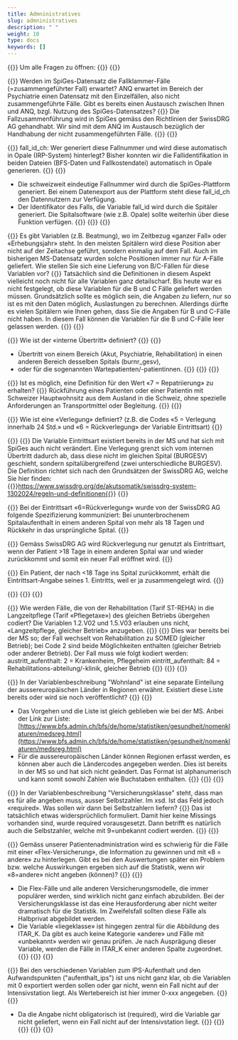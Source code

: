 ```yaml
---
title: Admninistratives 
slug: admninistratives
description: " "
weight: 10
type: docs
keywords: []
---
```


{{<faqBlock>}}
Um alle Fragen zu öffnen: {{<collapsibleGroupCommand groupId="admninistratives">}}
{{<numberedList>}}

{{<listItem>}}
Werden im SpiGes-Datensatz die Fallklammer-Fälle (=zusammengeführter Fall) erwartet? ANQ erwartet im Bereich der Psychiatrie einen Datensatz mit den Einzelfällen, also nicht zusammengeführte Fälle. Gibt es bereits einen Austausch zwischen Ihnen und ANQ, bzgl. Nutzung des SpiGes-Datensatzes?
{{<collapsibleBlock groupId="admninistratives">}}
Die Fallzusammenführung wird in SpiGes gemäss den Richtlinien der SwissDRG AG gehandhabt. Wir sind mit dem ANQ im Austausch bezüglich der Handhabung der nicht zusammengeführten Fälle.
{{</collapsibleBlock>}}
{{</listItem>}}

{{<listItem>}}
fall_id_ch: Wer generiert diese Fallnummer und wird diese automatisch in Opale (IRP-System) hinterlegt? Bisher konnten wir die Fallidentifikation in beiden Dateien (BFS-Daten und Fallkostendatei) automatisch in Opale generieren.
{{<collapsibleBlock groupId="admninistratives">}}
{{<markdown>}}

- Die schweizweit eindeutige Fallnummer wird durch die SpiGes-Plattform generiert. Bei einem Datenexport aus der Plattform steht diese fall_id_ch den Datennutzern zur Verfügung.
- Der Identifikator des Falls, die Variable fall_id wird durch die Spitäler generiert. Die Spitalsoftware (wie z.B. Opale) sollte weiterhin über diese Funktion verfügen.
{{</markdown>}}
{{</collapsibleBlock>}}
{{</listItem>}}

{{<listItem>}}
Es gibt Variablen (z.B. Beatmung), wo im Zeitbezug «ganzer Fall» oder «Erhebungsjahr» steht. In den meisten Spitälern wird diese Position aber nicht auf der Zeitachse geführt, sondern einmalig auf dem Fall. Auch im bisherigen MS-Datensatz wurden solche Positionen immer nur für A-Fälle geliefert. Wie stellen Sie sich eine Lieferung von B/C-Fällen für diese Variablen vor?
{{<collapsibleBlock groupId="admninistratives">}}
Tatsächlich sind die Definitionen in diesem Aspekt vielleicht noch nicht für alle Variablen ganz detailscharf. Bis heute war es nicht festgelegt, ob diese Variablen für die B und C Fälle geliefert werden müssen. Grundsätzlich sollte es möglich sein, die Angaben zu liefern, nur so ist es mit den Daten möglich, Auslastungen zu berechnen. Allerdings dürfte es vielen Spitälern wie Ihnen gehen, dass Sie die Angaben für B und C-Fälle nicht haben. In diesem Fall können die Variablen für die B und C-Fälle leer gelassen werden.
{{</collapsibleBlock>}}
{{</listItem>}}

{{<listItem>}}
Wie ist der «interne Übertritt» definiert?
{{<collapsibleBlock groupId="admninistratives">}}
{{<markdown>}}

-	Übertritt von einem Bereich (Akut, Psychiatrie, Rehabilitation) in einen anderen Bereich desselben Spitals (burnr_gesv),
-	oder für die sogenannten Wartepatienten/-patientinnen.
{{</markdown>}}
{{</collapsibleBlock>}}
{{</listItem>}}

{{<listItem>}}
Ist es möglich, eine Definition für den Wert «7 = Repatriierung» zu erhalten?
{{<collapsibleBlock groupId="admninistratives">}}
Rückführung eines Patienten oder einer Patientin mit Schweizer Hauptwohnsitz aus dem Ausland in die Schweiz, ohne spezielle Anforderungen an Transportmittel oder Begleitung.
{{</collapsibleBlock>}}
{{</listItem>}}

{{<listItem>}}
Wie ist eine «Verlegung» definiert? (z.B. die Codes «5 = Verlegung innerhalb 24 Std.» und «6 = Rückverlegung» der Variable Eintrittsart)
{{<collapsibleBlock groupId="admninistratives">}}

{{<unorderedList>}}
{{<listItem>}}
Die Variable Eintrittsart existiert bereits in der MS und hat sich mit SpiGes auch nicht verändert. Eine Verlegung grenzt sich vom internen Übertritt dadurch ab, dass diese nicht im gleichen Spital (BURGESV) geschieht, sondern spitalübergreifend (zwei unterschiedliche BURGESV). Die Definition richtet sich nach den Grundsätzen der SwissDRG AG, welche Sie hier finden:  
{{<link url="https://www.swissdrg.org/de/akutsomatik/swissdrg-system-1302024/regeln-und-definitionen" newTab="true">}}https://www.swissdrg.org/de/akutsomatik/swissdrg-system-1302024/regeln-und-definitionen{{</link>}}
{{</listItem>}}

{{<listItem>}}
Bei der Eintrittsart «6=Rückverlegung» wurde von der SwissDRG AG folgende Spezifizierung kommuniziert: Bei ununterbrochenem Spitalaufenthalt in einem anderen Spital von mehr als 18 Tagen und Rückkehr in das ursprüngliche Spital.
{{</listItem>}}

{{<listItem>}}
Gemäss SwissDRG AG wird Rückverlegung nur genutzt als Eintrittsart, wenn der Patient >18 Tage in einem anderen Spital war und wieder zurückkommt und somit ein neuer Fall eröffnet wird.
{{</listItem>}}

{{<listItem>}}
Ein Patient, der nach <18 Tage ins Spital zurückkommt, erhält die Eintrittsart-Angabe seines 1. Eintritts, weil er ja zusammengelegt wird.
{{</listItem>}}

{{</unorderedList>}}
{{</collapsibleBlock>}}
{{</listItem>}}

{{<listItem>}}
Wie werden Fälle, die von der Rehabilitation (Tarif ST-REHA) in die Langzeitpflege (Tarif «Pflegetaxe») des gleichen Betriebs übergehen codiert? Die Variablen 1.2.V02 und 1.5.V03 erlauben uns nicht, «Langzeitpflege, gleicher Betrieb» anzugeben.
{{<collapsibleBlock groupId="admninistratives">}}
{{<markdown>}}
Dies war bereits bei der MS so; der Fall wechselt von Rehabilitation zu SOMED (gleicher Betrieb); bei Code 2 sind beide Möglichkeiten enthalten (gleicher Betrieb oder anderer Betrieb). Der Fall muss wie folgt kodiert werden:
austritt_aufenthalt: 2 = Krankenheim, Pflegeheim
eintritt_aufenthalt: 84 = Rehabilitations-abteilung/-klinik, gleicher Betrieb
{{</markdown>}}
{{</collapsibleBlock>}}
{{</listItem>}}

<!--### Variable "Wohnland"-->

{{<listItem>}}
In der Variablenbeschreibung "Wohnland" ist eine separate Einteilung der aussereuropäischen Länder in Regionen erwähnt. Existiert diese Liste bereits oder wird sie noch veröffentlicht?
{{<collapsibleBlock groupId="admninistratives">}}
{{<markdown>}}
- Das Vorgehen und die Liste ist gleich geblieben wie bei der MS. Anbei der Link zur Liste: 
[https://www.bfs.admin.ch/bfs/de/home/statistiken/gesundheit/nomenklaturen/medsreg.html](https://www.bfs.admin.ch/bfs/de/home/statistiken/gesundheit/nomenklaturen/medsreg.html)
-	Für die aussereuropäischen Länder können Regionen erfasst werden, es können aber auch die Ländercodes angegeben werden. Dies ist bereits in der MS so und hat sich nicht geändert. Das Format ist alphanumerisch und kann somit sowohl Zahlen wie Buchstaben enthalten.
{{</markdown>}}
{{</collapsibleBlock>}}
{{</listItem>}}

<!--### Variable "Versicherungsklasse"-->

{{<listItem>}}
In der Variablenbeschreibung "Versicherungsklasse" steht, dass man es für alle angeben muss, ausser Selbstzahler. Im xsd. Ist das Feld jedoch «required». Was sollen wir dann bei Selbstzahlern liefern?
{{<collapsibleBlock groupId="admninistratives">}}
Das ist tatsächlich etwas widersprüchlich formuliert. Damit hier keine Missings vorhanden sind, wurde required vorausgesetzt. Dann betrifft es natürlich auch die Selbstzahler, welche mit 9=unbekannt codiert werden.
{{</collapsibleBlock>}}
{{</listItem>}}

{{<listItem>}}
Gemäss unserer Patientenadministration wird es schwierig für die Fälle mit einer «Flex-Versicherung», die Information zu gewinnen und mit «8 = andere» zu hinterlegen. Gibt es bei den Auswertungen später ein Problem bzw. welche Auswirkungen ergeben sich auf die Statistik, wenn wir «8=andere» nicht angeben (können)?
{{<collapsibleBlock groupId="admninistratives">}}
{{<markdown>}}

-	Die Flex-Fälle und alle anderen Versicherungsmodelle, die immer populärer werden, sind wirklich nicht ganz einfach abzubilden. Bei der Versicherungsklasse ist das eine Herausforderung aber nicht weiter dramatisch für die Statistik. Im Zweifelsfall sollten diese Fälle als Halbprivat abgebildet werden.
-	Die Variable «liegeklasse» ist hingegen zentral für die Abbildung des ITAR_K. Da gibt es auch keine Kategorie «andere» und Fälle mit «unbekannt» werden wir genau prüfen. Je nach Ausprägung dieser Variable, werden die Fälle in ITAR_K einer anderen Spalte zugeordnet.
{{</markdown>}}
{{</collapsibleBlock>}}
{{</listItem>}}

<!--### Variable "aufenthalt_ips"-->

{{<listItem>}}
Bei den verschiedenen Variablen zum IPS-Aufenthalt und den Aufwandspunkten ("aufenthalt_ips") ist uns nicht ganz klar, ob die Variablen mit 0 exportiert werden sollen oder gar nicht, wenn ein Fall nicht auf der Intensivstation liegt. Als Wertebereich ist hier immer 0-xxx angegeben.
{{<collapsibleBlock groupId="admninistratives">}}
{{<markdown>}}

-	Da die Angabe nicht obligatorisch ist (required), wird die Variable gar nicht geliefert, wenn ein Fall nicht auf der Intensivstation liegt.
{{</markdown>}}
{{</collapsibleBlock>}}
{{</listItem>}}
{{</numberedList>}}
{{</faqBlock>}}
